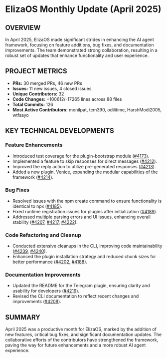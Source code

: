 # ElizaOS Monthly Update (April 2025)

## OVERVIEW 
In April 2025, ElizaOS made significant strides in enhancing the AI agent framework, focusing on feature additions, bug fixes, and documentation improvements. The team demonstrated strong collaboration, resulting in a robust set of updates that enhance functionality and user experience.

## PROJECT METRICS
- **PRs:** 30 merged PRs, 46 new PRs
- **Issues:** 11 new issues, 4 closed issues
- **Unique Contributors:** 32
- **Code Changes:** +100612/-17265 lines across 88 files
- **Total Commits:** 126
- **Most Active Contributors:** monilpat, tcm390, odilitime, HarshModi2005, wtfsayo

## KEY TECHNICAL DEVELOPMENTS

### Feature Enhancements
- Introduced test coverage for the plugin-bootstrap module ([#4173](https://github.com/elizaos/eliza/pull/4173)).
- Implemented a feature to skip responses for direct messages ([#4212](https://github.com/elizaos/eliza/pull/4212)).
- Improved the reply action to utilize pre-generated responses ([#4213](https://github.com/elizaos/eliza/pull/4213)).
- Added a new plugin, Venice, expanding the modular capabilities of the framework ([#4214](https://github.com/elizaos/eliza/pull/4214)).

### Bug Fixes
- Resolved issues with the npm create command to ensure functionality is identical to npx ([#4185](https://github.com/elizaos/eliza/pull/4185)).
- Fixed runtime registration issues for plugins after initialization ([#4189](https://github.com/elizaos/eliza/pull/4189)).
- Addressed multiple parsing errors and UI issues, enhancing overall stability ([#4207](https://github.com/elizaos/eliza/pull/4207), [#4217](https://github.com/elizaos/eliza/pull/4217), [#4222](https://github.com/elizaos/eliza/pull/4222)).

### Code Refactoring and Cleanup
- Conducted extensive cleanups in the CLI, improving code maintainability ([#4239](https://github.com/elizaos/eliza/pull/4239), [#4240](https://github.com/elizaos/eliza/pull/4240)).
- Enhanced the plugin installation strategy and reduced chunk sizes for better performance ([#4202](https://github.com/elizaos/eliza/pull/4202), [#4188](https://github.com/elizaos/eliza/pull/4188)).

### Documentation Improvements
- Updated the README for the Telegram plugin, ensuring clarity and usability for developers ([#4219](https://github.com/elizaos/eliza/pull/4219)).
- Revised the CLI documentation to reflect recent changes and improvements ([#4208](https://github.com/elizaos/eliza/pull/4208)).

## SUMMARY
April 2025 was a productive month for ElizaOS, marked by the addition of new features, critical bug fixes, and significant documentation updates. The collaborative efforts of the contributors have strengthened the framework, paving the way for future enhancements and a more robust AI agent experience.